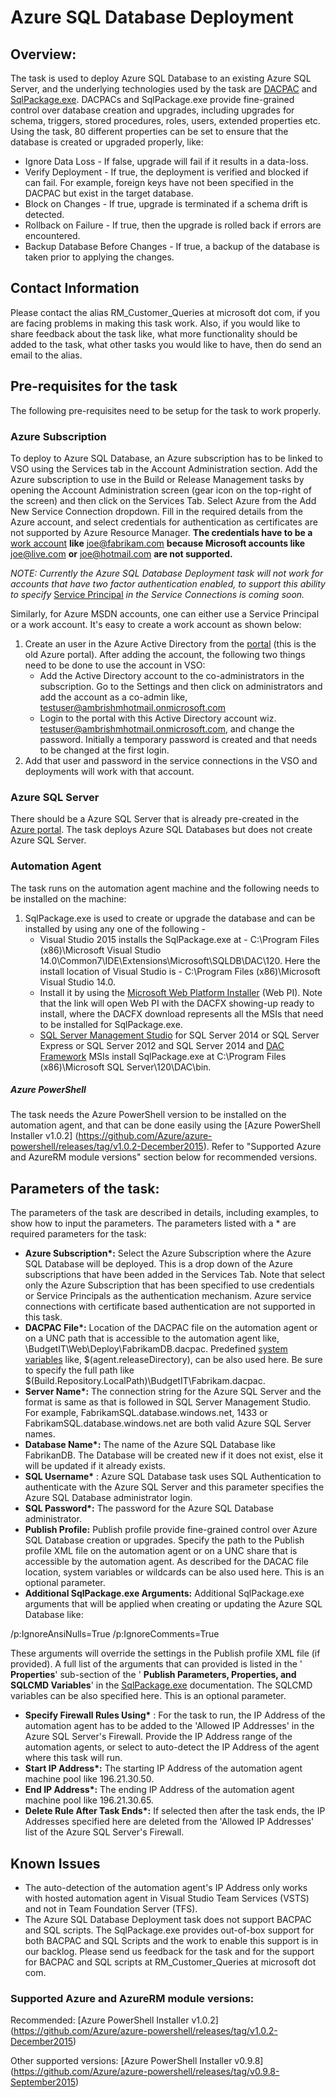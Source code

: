 # Azure SQL Database Deployment

## Overview:

The task is used to deploy Azure SQL Database to an existing Azure SQL Server, and the underlying technologies used by the task are [DACPAC](https://msdn.microsoft.com/en-IN/library/ee210546.aspx) and [SqlPackage.exe](https://msdn.microsoft.com/en-us/library/hh550080\(v=vs.103\).aspx). DACPACs and SqlPackage.exe provide fine-grained control over database creation and upgrades, including upgrades for schema, triggers, stored procedures, roles, users, extended properties etc. Using the task, 80 different properties can be set to ensure that the database is created or upgraded properly, like:

- Ignore Data Loss - If false, upgrade will fail if it results in a data-loss.
- Verify Deployment - If true, the deployment is verified and blocked if can fail. For example, foreign keys have not been specified in the DACPAC but exist in the target database.
- Block on Changes - If true, upgrade is terminated if a schema drift is detected.
- Rollback on Failure - If true, then the upgrade is rolled back if errors are encountered.
- Backup Database Before Changes - If true, a backup of the database is taken prior to applying the changes.

## Contact Information

Please contact the alias RM\_Customer\_Queries at microsoft dot com, if you are facing problems in making this task work. Also, if you would like to share feedback about the task like, what more functionality should be added to the task, what other tasks you would like to have, then do send an email to the alias.

## Pre-requisites for the task

The following pre-requisites need to be setup for the task to work properly.

### Azure Subscription

To deploy to Azure SQL Database, an Azure subscription has to be linked to VSO using the Services tab in the Account Administration section. Add the Azure subscription to use in the Build or Release Management tasks by opening the Account Administration screen (gear icon on the top-right of the screen) and then click on the Services Tab. Select Azure from the Add New Service Connection dropdown. Fill in the required details from the Azure account, and select credentials for authentication as certificates are not supported by Azure Resource Manager. **The credentials have to be a** [work account](http://azure.microsoft.com/en-in/pricing/member-offers/msdn-benefits-details/work-accounts-faq/) **like** [joe@fabrikam.com](mailto:joe@fabrikam.com) **because Microsoft accounts like** [joe@live.com](https://github.com/Microsoft/vso-agent-tasks/blob/master/Tasks/DeployAzureResourceGroup) **or** [joe@hotmail.com](https://github.com/Microsoft/vso-agent-tasks/blob/master/Tasks/DeployAzureResourceGroup) **are not supported.**

_NOTE: Currently the Azure SQL Database Deployment task will not work for accounts that have two factor authentication enabled, to support this ability to specify_ [Service Principal](https://azure.microsoft.com/en-in/documentation/articles/resource-group-create-service-principal-portal/) _in the Service Connections is coming soon._

Similarly, for Azure MSDN accounts, one can either use a Service Principal or a work account. It's easy to create a work account as shown below:

1. Create an user in the Azure Active Directory from the [portal](https://msdn.microsoft.com/en-us/library/azure/hh967632.aspx) (this is the old Azure portal). After adding the account, the following two things need to be done to use the account in VSO:
    * Add the Active Directory account to the co-administrators in the subscription. Go to the Settings and then click on administrators and add the account as a co-admin like, [testuser@ambrishmhotmail.onmicrosoft.com](mailto:testuser@ambrishmhotmail.onmicrosoft.com)
    * Login to the portal with this Active Directory account wiz. [testuser@ambrishmhotmail.onmicrosoft.com](mailto:testuser@ambrishmhotmail.onmicrosoft.com), and change the password. Initially a temporary password is created and that needs to be changed at the first login.
2. Add that user and password in the service connections in the VSO and deployments will work with that account.

### Azure SQL Server

There should be a Azure SQL Server that is already pre-created in the [Azure portal](https://ms.portal.azure.com/?r=1#create/Microsoft.SQLDatabase.0.5.7-preview). The task deploys Azure SQL Databases but does not create Azure SQL Server.

### Automation Agent

The task runs on the automation agent machine and the following needs to be installed on the machine:

1. SqlPackage.exe is used to create or upgrade the database and can be installed by using any one of the following -
    * Visual Studio 2015 installs the SqlPackage.exe at - C:\Program Files (x86)\Microsoft Visual Studio 14.0\Common7\IDE\Extensions\Microsoft\SQLDB\DAC\120. Here the install location of Visual Studio is - C:\Program Files (x86)\Microsoft Visual Studio 14.0.
    * Install it by using the [Microsoft Web Platform Installer](http://www.microsoft.com/web/gallery/install.aspx?appid=DACFX) (Web PI). Note that the link will open Web PI with the DACFX showing-up ready to install, where the DACFX download represents all the MSIs that need to be installed for SqlPackage.exe.
    * [SQL Server Management Studio](https://www.microsoft.com/en-in/download/details.aspx?id=42299) for SQL Server 2014 or SQL Server Express or SQL Server 2012 and SQL Server 2014 and [DAC Framework](http://www.microsoft.com/en-us/download/details.aspx?id=42293) MSIs install SqlPackage.exe at C:\Program Files (x86)\Microsoft SQL Server\120\DAC\bin.


##### Azure PowerShell

The task needs the Azure PowerShell version to be installed on the automation agent, and that can be done easily using the [Azure PowerShell Installer v1.0.2] (https://github.com/Azure/azure-powershell/releases/tag/v1.0.2-December2015). Refer to "Supported Azure and AzureRM module versions" section below for recommended versions.

## Parameters of the task:

The parameters of the task are described in details, including examples, to show how to input the parameters. The parameters listed with a \* are required parameters for the task:

- **Azure Subscription\*:** Select the Azure Subscription where the Azure SQL Database will be deployed. This is a drop down of the Azure subscriptions that have been added in the Services Tab. Note that select only the Azure Subscription that has been specified to use credentials or Service Principals as the authentication mechanism. Azure service connections with certificate based authentication are not supported in this task.
- **DACPAC File\*:** Location of the DACPAC file on the automation agent or on a UNC path that is accessible to the automation agent like, \\BudgetIT\Web\Deploy\FabrikamDB.dacpac. Predefined [system variables](https://msdn.microsoft.com/Library/vs/alm/Build/scripts/variables) like, $(agent.releaseDirectory), can be also used here. Be sure to specify the full path like $(Build.Repository.LocalPath)\BudgetIT\Fabrikam.dacpac.
- **Server Name\*:** The connection string for the Azure SQL Server and the format is same as that is followed in SQL Server Management Studio. For example, FabrikamSQL.database.windows.net, 1433 or FabrikamSQL.database.windows.net are both valid Azure SQL Server names.
- **Database Name\*:** The name of the Azure SQL Database like FabrikanDB. The Database will be created new if it does not exist, else it will be updated if it already exists.
- **SQL Username\*** : Azure SQL Database task uses SQL Authentication to authenticate with the Azure SQL Server and this parameter specifies the Azure SQL Database administrator login.
- **SQL Password\*:** The password for the Azure SQL Database administrator.
- **Publish Profile:** Publish profile provide fine-grained control over Azure SQL Database creation or upgrades. Specify the path to the Publish profile XML file on the automation agent or on a UNC share that is accessible by the automation agent. As described for the DACAC file location, system variables or wildcards can be also used here. This is an optional parameter.
- **Additional SqlPackage.exe Arguments:** Additional SqlPackage.exe arguments that will be applied when creating or updating the Azure SQL Database like:

 /p:IgnoreAnsiNulls=True /p:IgnoreComments=True

These arguments will override the settings in the Publish profile XML file (if provided). A full list of the arguments that can provided is listed in the ' **Properties**' sub-section of the ' **Publish Parameters, Properties, and SQLCMD Variables**' in the [SqlPackage.exe](https://msdn.microsoft.com/en-us/library/hh550080\(v=vs.103\).aspx) documentation. The SQLCMD variables can be also specified here. This is an optional parameter.

- **Specify Firewall Rules Using\*** : For the task to run, the IP Address of the automation agent has to be added to the 'Allowed IP Addresses' in the Azure SQL Server's Firewall. Provide the IP Address range of the automation agents, or select to auto-detect the IP Address of the agent where this task will run.
- **Start IP Address\*:** The starting IP Address of the automation agent machine pool like 196.21.30.50.
- **End IP Address\*:** The ending IP Address of the automation agent machine pool like 196.21.30.65.
- **Delete Rule After Task Ends\*:** If selected then after the task ends, the IP Addresses specified here are deleted from the 'Allowed IP Addresses' list of the Azure SQL Server's Firewall.

## Known Issues

- The auto-detection of the automation agent's IP Address only works with hosted automation agent in Visual Studio Team Services (VSTS) and not in Team Foundation Server (TFS).
- The Azure SQL Database Deployment task does not support BACPAC and SQL scripts. The SqlPackage.exe provides out-of-box support for both BACPAC and SQL Scripts and the work to enable this support is in our backlog. Please send us feedback for the task and for the support for BACPAC and SQL scripts at RM\_Customer\_Queries at microsoft dot com.

### Supported Azure and AzureRM module versions:
Recommended: 
[Azure PowerShell Installer v1.0.2] (https://github.com/Azure/azure-powershell/releases/tag/v1.0.2-December2015)

Other supported versions:
[Azure PowerShell Installer v0.9.8] (https://github.com/Azure/azure-powershell/releases/tag/v0.9.8-September2015)
